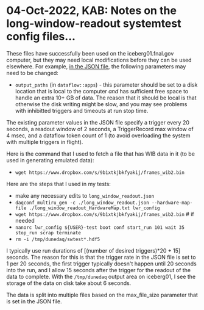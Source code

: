 # 04-Oct-2022, KAB: Notes on the long-window-readout systemtest config files...

These files have successfully been used on the iceberg01.fnal.gov computer, but they may need local modifications before they can be used elsewhere.  For example, [in the JSON file](https://raw.githubusercontent.com/DUNE-DAQ/daq-systemtest/develop/config/long_window_readout/long_window_readout.json), the following parameters may need to be changed:

* `output_paths` (in `dataflow::apps`) - this parameter should be set to a disk location that is local to the computer *and* has sufficient free space to handle an extra 10+ GB of data. The reason that it should be local is that otherwise the disk writing might be slow, and you may see problems with inhibitted triggers and timeouts at run stop time.

The existing parameter values in the JSON file specify a trigger every 20 seconds, a readout window of 2 seconds, a TriggerRecord max window of 4 msec, and a dataflow token count of 1 (to avoid overloading the system with multiple triggers in flight).

Here is the command that I used to fetch a file that has WIB data in it (to be used in generating emulated data):

* `wget https://www.dropbox.com/s/9b1xtkjbkfyakij/frames_wib2.bin`

Here are the steps that I used in my tests:

* make any necessary edits to `long_window_readout.json`
* `daqconf_multiru_gen -c ./long_window_readout.json --hardware-map-file ./long_window_readout_HardwareMap.txt lwr_config`
* `wget https://www.dropbox.com/s/9b1xtkjbkfyakij/frames_wib2.bin`  # if needed
* `nanorc lwr_config ${USER}-test boot conf start_run 101 wait 35 stop_run scrap terminate`
* `rm -i /tmp/dunedaq/swtest*.hdf5`

I typically use run durations of [(number of desired triggers)*20 + 15] seconds. The reason for this is that the trigger rate in the JSON file is set to 1 per 20 seconds, the first trigger typically doesn't happen until 20 seconds into the run, and I allow 15 seconds after the trigger for the readout of the data to complete.  With the `/tmp/dunedaq` output area on iceberg01, I see the storage of the data on disk take about 6 seconds.

The data is split into multiple files based on the max_file_size parameter that is set in the JSON file.
